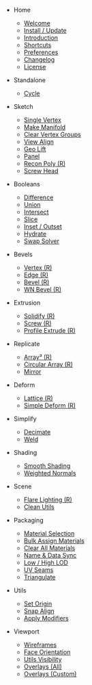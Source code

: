 - Home
    
    - [Welcome](/)
    - [Install / Update](/getting-started/install-update)
    - [Introduction](/getting-started/introduction)
    - [Shortcuts](/getting-started/shortcuts)
    - [Preferences](/getting-started/preferences)
    - [Changelog](/getting-started/changelog)
    - [License](/getting-started/license)

- Standalone

    - [Cycle](/standalone/cycle)

- Sketch

    - [Single Vertex](/sketch/single-vertex)
    - [Make Manifold](/sketch/make-manifold)
    - [Clear Vertex Groups](/sketch/clear-vertex-groups)
    - [View Align](/sketch/view-align)
    - [Geo Lift](/sketch/geo-lift)
    - [Panel](/sketch/panel)
    - [Recon Poly (R)](/sketch/recon-poly)
    - [Screw Head](/sketch/screw-head)

- Booleans

    - [Difference](/booleans/difference)
    - [Union](/booleans/union)
    - [Intersect](/booleans/intersect)
    - [Slice](/booleans/slice)
    - [Inset / Outset](/booleans/inset-outset)
    - [Hydrate](/booleans/hydrate)
    - [Swap Solver](/booleans/swap-solver)

- Bevels

    - [Vertex (R)](/bevels/vertex)
    - [Edge (R)](/bevels/edge)
    - [Bevel (R)](/bevels/bevel)
    - [WN Bevel (R)](/bevels/wn-bevel)

- Extrusion

    - [Solidify (R)](/extrusion/solidify)
    - [Screw (R)](/extrusion/screw)
    - [Profile Extrude (R)](/extrusion/profile-extrude)

- Replicate

    - [Array³ (R)](/replicate/array-cubed)
    - [Circular Array (R)](/replicate/circular-array)
    - [Mirror](/replicate/mirror)

- Deform

    - [Lattice (R)](/deform/lattice)
    - [Simple Deform (R)](/deform/simple-deform)

- Simplify

    - [Decimate](/simplify/decimate)
    - [Weld](/simplify/weld)

- Shading

    - [Smooth Shading](/shading/smooth-shading)
    - [Weighted Normals](/shading/weighted-normals)

- Scene

    - [Flare Lighting (R)](/scene/flare-lighting)
    - [Clean Utils](/scene/clean-utils)

- Packaging

    - [Material Selection](/packaging/material-selection)
    - [Bulk Assign Materials](/packaging/bulk-assign-materials)
    - [Clear All Materials](/packaging/clear-materials)
    - [Name & Data Sync](/packaging/name-data-sync)
    - [Low / High LOD](/packaging/low-high-lod)
    - [UV Seams](/packaging/uv-seams)
    - [Triangulate](/packaging/triangulate)

- Utils

    - [Set Origin](/utils/set-origin)
    - [Snap Align](/utils/snap-align)
    - [Apply Modifiers](/utils/apply-modifiers)

- Viewport

    - [Wireframes](/viewport/wireframes)
    - [Face Orientation](/viewport/face-orientation)
    - [Utils Visibility](/viewport/utils-visibility)
    - [Overlays (All)](/viewport/overlays-all)
    - [Overlays (Custom)](/viewport/overlays-custom)